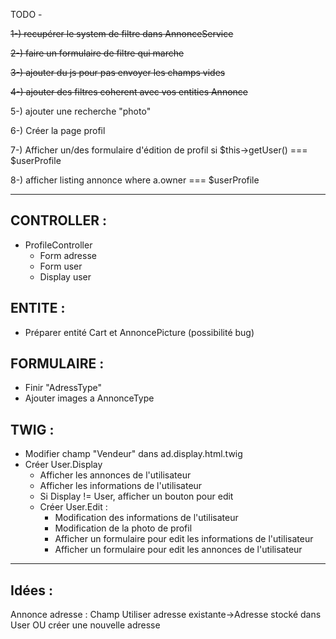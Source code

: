 TODO -

~~1-) recupérer le system de filtre dans AnnonceService~~

~~2-) faire un formulaire de filtre qui marche~~

~~3-) ajouter du js pour pas envoyer les champs vides~~

~~4-) ajouter des filtres coherent avec vos entities Annonce~~

5-) ajouter une recherche "photo"

6-) Créer la page profil

7-) Afficher un/des formulaire d'édition de profil si $this->getUser() === $userProfile

8-) afficher listing annonce where a.owner === $userProfile

------------------------------------------------------------------------
CONTROLLER :
----------

- ProfileController
    - Form adresse
    - Form user
    - Display user

ENTITE :
--------

- Préparer entité Cart et AnnoncePicture (possibilité bug)

FORMULAIRE :
------------

- Finir "AdressType"
- Ajouter images a AnnonceType

TWIG :
------

- Modifier champ "Vendeur" dans ad.display.html.twig
- Créer User.Display
    - Afficher les annonces de l'utilisateur
    - Afficher les informations de l'utilisateur
    - Si Display != User, afficher un bouton pour edit
    - Créer User.Edit :
        - Modification des informations de l'utilisateur
        - Modification de la photo de profil
        - Afficher un formulaire pour edit les informations de l'utilisateur
        - Afficher un formulaire pour edit les annonces de l'utilisateur

------------------------------------------------------------------------

Idées :
-------
Annonce adresse : Champ Utiliser adresse existante->Adresse stocké dans User OU créer une nouvelle adresse

